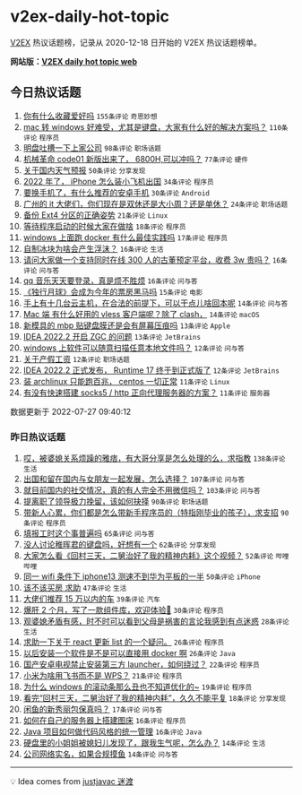 # v2ex-daily-hot-topic

[V2EX](https://www.v2ex.com/) 热议话题榜，记录从 2020-12-18 日开始的 V2EX 热议话题榜单。

**网站版：[V2EX daily hot topic web](https://boojack.github.io/v2ex-daily-hot-topic-web/)**

## 今日热议话题

<!-- TODAY BEGIN -->

1. [你有什么收藏爱好吗](https://www.v2ex.com/t/868942) `155条评论` `奇思妙想`
1. [mac 转 windows 好难受，尤其是键盘，大家有什么好的解决方案吗？](https://www.v2ex.com/t/868956) `110条评论` `程序员`
1. [明盘吐槽一下上家公司](https://www.v2ex.com/t/868943) `98条评论` `职场话题`
1. [机械革命 code01 新版出来了， 6800H,可以冲吗？](https://www.v2ex.com/t/868936) `77条评论` `硬件`
1. [关于国内天气预报](https://www.v2ex.com/t/868944) `50条评论` `分享发现`
1. [2022 年了， iPhone 怎么装小飞机出国](https://www.v2ex.com/t/868975) `34条评论` `程序员`
1. [要换手机了，有什么推荐的安卓手机](https://www.v2ex.com/t/869035) `30条评论` `Android`
1. [广州的 it 大佬们，你们现在是双休还是大小周？还是单休？](https://www.v2ex.com/t/868998) `24条评论` `职场话题`
1. [备份 Ext4 分区的正确姿势](https://www.v2ex.com/t/869026) `21条评论` `Linux`
1. [等待程序启动的时候大家在做啥](https://www.v2ex.com/t/869046) `18条评论` `程序员`
1. [windows 上面跑 docker 有什么最佳实践吗](https://www.v2ex.com/t/868950) `17条评论` `程序员`
1. [自制冰块为啥会产生浮沫？](https://www.v2ex.com/t/869031) `16条评论` `生活`
1. [请问大家做一个支持同时在线 300 人的古董预定平台，收费 3w 贵吗？](https://www.v2ex.com/t/868987) `16条评论` `问与答`
1. [qq 音乐天天要登录，真是烦不胜烦](https://www.v2ex.com/t/868940) `16条评论` `问与答`
1. [《独行月球》会成为今年的票房黑马吗](https://www.v2ex.com/t/869023) `15条评论` `电影`
1. [手上有十几台云主机，在合法的前提下，可以干点儿啥回本呢](https://www.v2ex.com/t/869020) `14条评论` `问与答`
1. [Mac 端 有什么好用的 vless 客户端呢？除了 clash，](https://www.v2ex.com/t/868960) `14条评论` `macOS`
1. [新模具的 mbp 贴键盘膜还是会有屏幕压痕吗](https://www.v2ex.com/t/869005) `13条评论` `Apple`
1. [IDEA 2022.2 开启 ZGC 的问题](https://www.v2ex.com/t/868984) `13条评论` `JetBrains`
1. [windows 上软件可以随意扫描任意本地文件吗？](https://www.v2ex.com/t/869042) `12条评论` `问与答`
1. [关于产假工资](https://www.v2ex.com/t/868990) `12条评论` `职场话题`
1. [IDEA 2022.2 正式发布， Runtime 17 终于到正式版了](https://www.v2ex.com/t/868983) `12条评论` `JetBrains`
1. [装 archlinux 只能跑百兆， centos 一切正常](https://www.v2ex.com/t/869009) `11条评论` `Linux`
1. [有没有快速搭建 socks5 / http 正向代理服务器的方案？](https://www.v2ex.com/t/868976) `11条评论` `服务器`

数据更新于 2022-07-27 09:40:12

<!-- TODAY END -->

### 昨日热议话题

<!-- YESTERDAY BEGIN -->

1. [哎，被婆媳关系烦躁的雅痞，有大哥分享是怎么处理的么，求指教](https://www.v2ex.com/t/868698) `138条评论` `生活`
1. [出国和留在国内与女朋友一起发展，怎么选择？](https://www.v2ex.com/t/868723) `107条评论` `问与答`
1. [就目前国内的社交情况，真的有人完全不用微信吗？](https://www.v2ex.com/t/868696) `103条评论` `问与答`
1. [提离职了领导极力挽留，该如何抉择](https://www.v2ex.com/t/868746) `90条评论` `职场话题`
1. [带新人心累，你们都是怎么带新手程序员的（特指刚毕业的孩子），求支招](https://www.v2ex.com/t/868776) `90条评论` `程序员`
1. [填报工时这个事普遍吗](https://www.v2ex.com/t/868697) `65条评论` `问与答`
1. [没人讨论稚晖君的键盘吗，好想有一个](https://www.v2ex.com/t/868770) `62条评论` `分享发现`
1. [大家怎么看《回村三天，二舅治好了我的精神内耗》这个视频？](https://www.v2ex.com/t/868893) `52条评论` `哔哩哔哩`
1. [同一 wifi 条件下 iphone13 测速不到华为平板的一半](https://www.v2ex.com/t/868703) `50条评论` `iPhone`
1. [该不该买房 求助](https://www.v2ex.com/t/868720) `47条评论` `生活`
1. [大佬们推荐 15 万以内的车](https://www.v2ex.com/t/868829) `39条评论` `汽车`
1. [爆肝 2 个月，写了一款组件库，欢迎体验👏](https://www.v2ex.com/t/868841) `30条评论` `程序员`
1. [观婆媳矛盾有感，时不时可以看到父母是祸害的言论我感到有点迷惑](https://www.v2ex.com/t/868823) `28条评论` `生活`
1. [求助一下关于 react 更新 list 的一个疑问。](https://www.v2ex.com/t/868807) `26条评论` `程序员`
1. [以后安装一个软件是不是可以直接用 docker 啊](https://www.v2ex.com/t/868799) `26条评论` `Java`
1. [国产安卓电视禁止安装第三方 launcher，如何绕过？](https://www.v2ex.com/t/868759) `22条评论` `程序员`
1. [小米为啥用飞书而不是 WPS？](https://www.v2ex.com/t/868833) `21条评论` `程序员`
1. [为什么 windows 的滚动条那么丑也不知道优化的~](https://www.v2ex.com/t/868874) `19条评论` `程序员`
1. [看完“回村三天，二舅治好了我的精神内耗”，久久不能平复](https://www.v2ex.com/t/868897) `18条评论` `分享发现`
1. [闲鱼的新秀丽包保真吗？](https://www.v2ex.com/t/868755) `17条评论` `问与答`
1. [如何在自己的服务器上搭建图床](https://www.v2ex.com/t/868885) `16条评论` `程序员`
1. [Java 项目如何做代码风格的统一管理](https://www.v2ex.com/t/868683) `16条评论` `Java`
1. [硬盘里的小姐姐被媳妇儿发现了，跟我生气呢，怎么办？](https://www.v2ex.com/t/868789) `14条评论` `生活`
1. [公司网络实名，如果合规摸鱼](https://www.v2ex.com/t/868694) `14条评论` `问与答`

<!-- YESTERDAY END -->

---

💡 Idea comes from [justjavac 迷渡](https://github.com/justjavac/)
